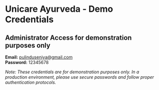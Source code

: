 # Unicare Ayurveda - Demo Credentials

## Administrator Access  for demonstration purposes only
**Email:** pulinduseniya@gmail.com  
**Password:** 12345678

*Note: These credentials are for demonstration purposes only. In a production environment, please use secure passwords and follow proper authentication protocols.*
